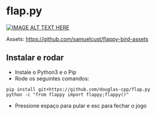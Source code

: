 # flap.py

[![IMAGE ALT TEXT HERE](http://img.youtube.com/vi/c3EGgWqLaFs/0.jpg)](http://www.youtube.com/watch?v=c3EGgWqLaFs)

Assets: https://github.com/samuelcust/flappy-bird-assets

## Instalar e rodar

* Instale o Python3 e o Pip
* Rode os seguintes comandos:
```
pip install git+https://github.com/douglas-cpp/flap.py
python -c "from flappy import flappy;flappy()"
```
* Pressione espaço para pular e esc para fechar o jogo


